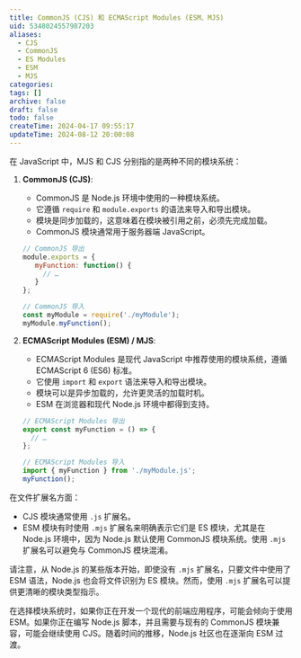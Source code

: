 ```yaml
---
title: CommonJS (CJS) 和 ECMAScript Modules (ESM、MJS)
uid: 5348024557987203
aliases:
  - CJS
  - CommonJS
  - ES Modules
  - ESM
  - MJS
categories: 
tags: []
archive: false
draft: false
todo: false
createTime: 2024-04-17 09:55:17
updateTime: 2024-08-12 20:00:08
---
```


在 JavaScript 中，MJS 和 CJS 分别指的是两种不同的模块系统：

1. **CommonJS (CJS)**:
   - CommonJS 是 Node.js 环境中使用的一种模块系统。
   - 它遵循 `require` 和 `module.exports` 的语法来导入和导出模块。
   - 模块是同步加载的，这意味着在模块被引用之前，必须先完成加载。
   - CommonJS 模块通常用于服务器端 JavaScript。

   ```javascript
   // CommonJS 导出
   module.exports = {
      myFunction: function() {
        // …
      }
   };

   // CommonJS 导入
   const myModule = require('./myModule');
   myModule.myFunction();
   ```

2. **ECMAScript Modules (ESM) / MJS**:
   - ECMAScript Modules 是现代 JavaScript 中推荐使用的模块系统，遵循 ECMAScript 6 (ES6) 标准。
   - 它使用 `import` 和 `export` 语法来导入和导出模块。
   - 模块可以是异步加载的，允许更灵活的加载时机。
   - ESM 在浏览器和现代 Node.js 环境中都得到支持。

   ```javascript
   // ECMAScript Modules 导出
   export const myFunction = () => {
     // …
   };

   // ECMAScript Modules 导入
   import { myFunction } from './myModule.js';
   myFunction();
   ```

在文件扩展名方面：

- CJS 模块通常使用 `.js` 扩展名。
- ESM 模块有时使用 `.mjs` 扩展名来明确表示它们是 ES 模块，尤其是在 Node.js 环境中，因为 Node.js 默认使用 CommonJS 模块系统。使用 `.mjs` 扩展名可以避免与 CommonJS 模块混淆。

请注意，从 Node.js 的某些版本开始，即使没有 `.mjs` 扩展名，只要文件中使用了 ESM 语法，Node.js 也会将文件识别为 ES 模块。然而，使用 `.mjs` 扩展名可以提供更清晰的模块类型指示。

在选择模块系统时，如果你正在开发一个现代的前端应用程序，可能会倾向于使用 ESM。如果你正在编写 Node.js 脚本，并且需要与现有的 CommonJS 模块兼容，可能会继续使用 CJS。随着时间的推移，Node.js 社区也在逐渐向 ESM 过渡。
